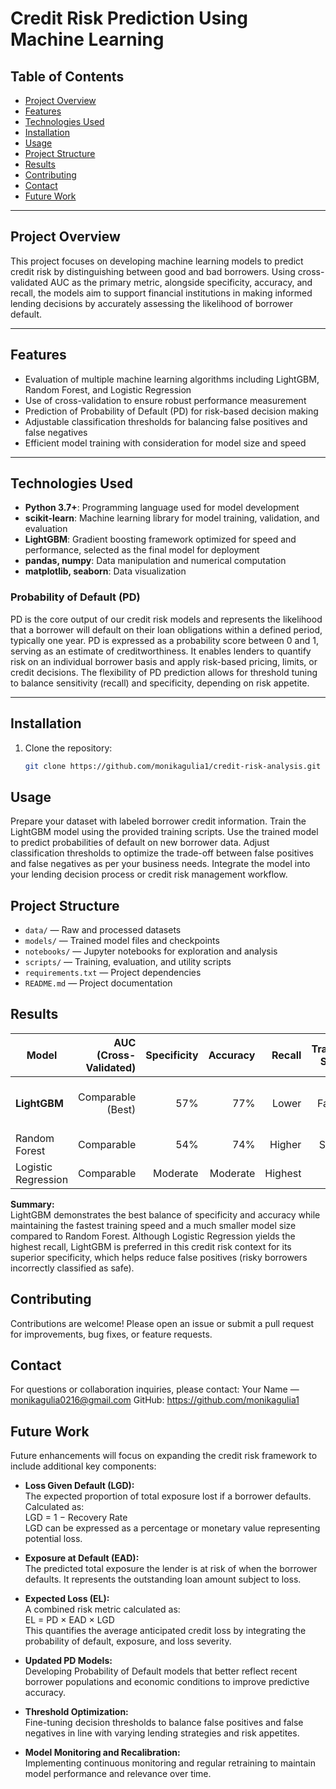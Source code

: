 # Credit Risk Prediction Using Machine Learning

## Table of Contents

- [Project Overview](#project-overview)
- [Features](#features)
- [Technologies Used](#technologies-used)
- [Installation](#installation)
- [Usage](#usage)
- [Project Structure](#project-structure)
- [Results](#results)
- [Contributing](#contributing)
- [Contact](#contact)
- [Future Work](#future-work)

---

## Project Overview

This project focuses on developing machine learning models to predict credit risk by distinguishing between good and bad borrowers. Using cross-validated AUC as the primary metric, alongside specificity, accuracy, and recall, the models aim to support financial institutions in making informed lending decisions by accurately assessing the likelihood of borrower default.

---

## Features

- Evaluation of multiple machine learning algorithms including LightGBM, Random Forest, and Logistic Regression  
- Use of cross-validation to ensure robust performance measurement  
- Prediction of Probability of Default (PD) for risk-based decision making  
- Adjustable classification thresholds for balancing false positives and false negatives  
- Efficient model training with consideration for model size and speed  

---

## Technologies Used

- **Python 3.7+**: Programming language used for model development  
- **scikit-learn**: Machine learning library for model training, validation, and evaluation  
- **LightGBM**: Gradient boosting framework optimized for speed and performance, selected as the final model for deployment  
- **pandas, numpy**: Data manipulation and numerical computation  
- **matplotlib, seaborn**: Data visualization  

### Probability of Default (PD)

PD is the core output of our credit risk models and represents the likelihood that a borrower will default on their loan obligations within a defined period, typically one year. PD is expressed as a probability score between 0 and 1, serving as an estimate of creditworthiness. It enables lenders to quantify risk on an individual borrower basis and apply risk-based pricing, limits, or credit decisions. The flexibility of PD prediction allows for threshold tuning to balance sensitivity (recall) and specificity, depending on risk appetite.

---

## Installation

1. Clone the repository:  
   ```bash
   git clone https://github.com/monikagulia1/credit-risk-analysis.git

## Usage

Prepare your dataset with labeled borrower credit information.
Train the LightGBM model using the provided training scripts.
Use the trained model to predict probabilities of default on new borrower data.
Adjust classification thresholds to optimize the trade-off between false positives and false negatives as per your business needs.
Integrate the model into your lending decision process or credit risk management workflow.

## Project Structure

- `data/` — Raw and processed datasets  
- `models/` — Trained model files and checkpoints  
- `notebooks/` — Jupyter notebooks for exploration and analysis  
- `scripts/` — Training, evaluation, and utility scripts  
- `requirements.txt` — Project dependencies  
- `README.md` — Project documentation  


## Results

| Model               | AUC (Cross-Validated) | Specificity | Accuracy | Recall   | Training Speed | Model Size                |
|---------------------|----------------------:|------------:|---------:|---------:|---------------:|--------------------------:|
| **LightGBM**        | Comparable (Best)      | 57%         | 77%      | Lower    | Fastest       | ~5x smaller than RF       |
| Random Forest       | Comparable             | 54%         | 74%      | Higher   | Slower        | Larger                   |
| Logistic Regression | Comparable             | Moderate    | Moderate | Highest  | Fast          | Small                    |

**Summary:**  
LightGBM demonstrates the best balance of specificity and accuracy while maintaining the fastest training speed and a much smaller model size compared to Random Forest. Although Logistic Regression yields the highest recall, LightGBM is preferred in this credit risk context for its superior specificity, which helps reduce false positives (risky borrowers incorrectly classified as safe).


## Contributing

Contributions are welcome! Please open an issue or submit a pull request for improvements, bug fixes, or feature requests.

## Contact

For questions or collaboration inquiries, please contact:
Your Name — monikagulia0216@gmail.com
GitHub: https://github.com/monikagulia1

## Future Work

Future enhancements will focus on expanding the credit risk framework to include additional key components:

- **Loss Given Default (LGD):**  
  The expected proportion of total exposure lost if a borrower defaults. Calculated as:  
  LGD = 1 − Recovery Rate  
  LGD can be expressed as a percentage or monetary value representing potential loss.

- **Exposure at Default (EAD):**  
  The predicted total exposure the lender is at risk of when the borrower defaults. It represents the outstanding loan amount subject to loss.

- **Expected Loss (EL):**  
  A combined risk metric calculated as:  
  EL = PD × EAD × LGD  
  This quantifies the average anticipated credit loss by integrating the probability of default, exposure, and loss severity.

- **Updated PD Models:**  
  Developing Probability of Default models that better reflect recent borrower populations and economic conditions to improve predictive accuracy.

- **Threshold Optimization:**  
  Fine-tuning decision thresholds to balance false positives and false negatives in line with varying lending strategies and risk appetites.

- **Model Monitoring and Recalibration:**  
  Implementing continuous monitoring and regular retraining to maintain model performance and relevance over time.
